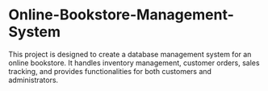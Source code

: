 # Online-Bookstore-Management-System
This project is designed to create a database management system for an online bookstore. It handles inventory management, customer orders, sales tracking, and provides functionalities for both customers and administrators.
